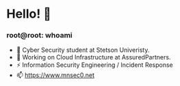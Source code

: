 # Hello! 👋
### root@root: whoami
- 🌱 Cyber Security student at Stetson Univeristy.
- 🔭 Working on Cloud Infrastructure at AssuredPartners.
- ⚡ Information Security Engineering / Incident Response
- 📫 https://www.mnsec0.net
<!--
**mnsec0/mnsec0** is a ✨ _special_ ✨ repository because its `README.md` (this file) appears on your GitHub profile.

Here are some ideas to get you started:

- 🔭 I’m currently working on ...
- 🌱 I’m currently learning ...
- 👯 I’m looking to collaborate on ...
- 🤔 I’m looking for help with ...
- 💬 Ask me about ...
- 📫 How to reach me: ...
- 😄 Pronouns: ...
- ⚡ Fun fact: ...
-->
